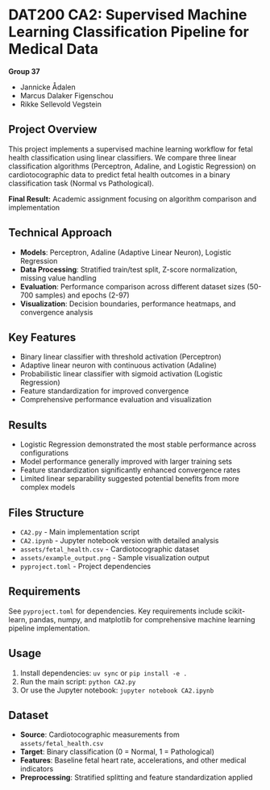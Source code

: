 # DAT200 CA2: Supervised Machine Learning Classification Pipeline for Medical Data

**Group 37**
- Jannicke Ådalen
- Marcus Dalaker Figenschou
- Rikke Sellevold Vegstein

## Project Overview

This project implements a supervised machine learning workflow for fetal health classification using linear classifiers. We compare three linear classification algorithms (Perceptron, Adaline, and Logistic Regression) on cardiotocographic data to predict fetal health outcomes in a binary classification task (Normal vs Pathological).

**Final Result:** Academic assignment focusing on algorithm comparison and implementation

## Technical Approach

- **Models**: Perceptron, Adaline (Adaptive Linear Neuron), Logistic Regression
- **Data Processing**: Stratified train/test split, Z-score normalization, missing value handling
- **Evaluation**: Performance comparison across different dataset sizes (50-700 samples) and epochs (2-97)
- **Visualization**: Decision boundaries, performance heatmaps, and convergence analysis

## Key Features

- Binary linear classifier with threshold activation (Perceptron)
- Adaptive linear neuron with continuous activation (Adaline)
- Probabilistic linear classifier with sigmoid activation (Logistic Regression)
- Feature standardization for improved convergence
- Comprehensive performance evaluation and visualization

## Results

- Logistic Regression demonstrated the most stable performance across configurations
- Model performance generally improved with larger training sets
- Feature standardization significantly enhanced convergence rates
- Limited linear separability suggested potential benefits from more complex models

## Files Structure

- `CA2.py` - Main implementation script
- `CA2.ipynb` - Jupyter notebook version with detailed analysis
- `assets/fetal_health.csv` - Cardiotocographic dataset
- `assets/example_output.png` - Sample visualization output
- `pyproject.toml` - Project dependencies

## Requirements

See `pyproject.toml` for dependencies. Key requirements include scikit-learn, pandas, numpy, and matplotlib for comprehensive machine learning pipeline implementation.

## Usage

1. Install dependencies: `uv sync` or `pip install -e .`
2. Run the main script: `python CA2.py`
3. Or use the Jupyter notebook: `jupyter notebook CA2.ipynb`

## Dataset

- **Source**: Cardiotocographic measurements from `assets/fetal_health.csv`
- **Target**: Binary classification (0 = Normal, 1 = Pathological)
- **Features**: Baseline fetal heart rate, accelerations, and other medical indicators
- **Preprocessing**: Stratified splitting and feature standardization applied
